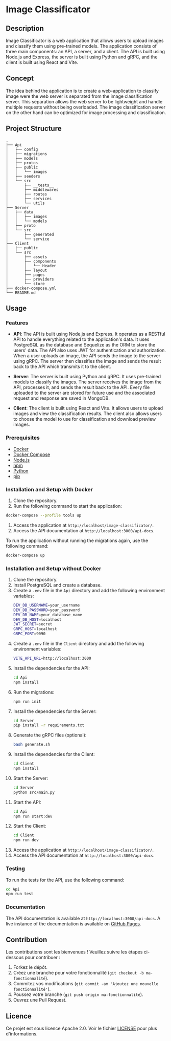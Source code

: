 # Image Classificator

## Description
Image Classificator is a web application that allows users to upload images and classify them using pre-trained models. The application consists of three main components: an API, a server, and a client. The API is built using Node.js and Express, the server is built using Python and gRPC, and the client is built using React and Vite.

## Concept
The idea behind the application is to create a web-application to classify image were the web server is separated from the image classification server. This separation allows the web server to be lightweight and handle multiple requests without being overloaded. The image classification server on the other hand can be optimized for image processing and classification.

## Project Structure
```
.
├── Api
│   ├── config
│   ├── migrations
│   ├── models
│   ├── protos
│   ├── public
│   │   └── images
│   ├── seeders
│   └── src
│       ├── __tests__
│       ├── middlewares
│       ├── routes
│       ├── services
│       └── utils
├── Server
│   ├── data
│   │   ├── images
│   │   └── models
│   ├── proto
│   └── src
│       ├── generated
│       └── service
├── Client
│   ├── public
│   └── src
│       ├── assets
│       ├── components
│       │   └── Header
│       ├── layout
│       ├── pages
│       ├── providers
│       └── store
├── docker-compose.yml
└── README.md
```

## Usage

### Features
- **API**:
    The API is built using Node.js and Express. It operates as a RESTful API to handle everything related to the application's data. It uses PostgreSQL as the database and Sequelize as the ORM to store the users' data. The API also uses JWT for authentication and authorization.
    When a user uploads an image, the API sends the image to the server using gRPC. The server then classifies the image and sends the result back to the API which transmits it to the client.

- **Server**:
    The server is built using Python and gRPC. It uses pre-trained models to classify the images. The server receives the image from the API, processes it, and sends the result back to the API. Every file uploaded to the server are stored for future use and the associated request and response are saved in MongoDB.

- **Client**:
    The client is built using React and Vite. It allows users to upload images and view the classification results. The client also allows users to choose the model to use for classification and download preview images.

### Prerequisites
- [Docker](https://docs.docker.com/get-docker/)
- [Docker Compose](https://docs.docker.com/compose/install/)
- [Node.js](https://nodejs.org/en/download/)
- [npm](https://www.npmjs.com/get-npm)
- [Python](https://www.python.org/downloads/)
- [pip](https://pip.pypa.io/en/stable/installation/)

### Installation and Setup with Docker
1. Clone the repository.
2. Run the following command to start the application:
```bash
docker-compose --profile tools up
```
1. Access the application at `http://localhost/image-classificator/`.
2. Access the API documentation at `http://localhost:3000/api-docs`. 

To run the application without running the migrations again, use the following command:
```bash
docker-compose up
```

### Installation and Setup without Docker
1. Clone the repository.
2. Install PostgreSQL and create a database.
3. Create a `.env` file in the `Api` directory and add the following environment variables:
    ```bash
    DEV_DB_USERNAME=your_username
    DEV_DB_PASSWORD=your_password
    DEV_DB_NAME=your_database_name
    DEV_DB_HOST=localhost
    JWT_SECRET=secret
    GRPC_HOST=localhost
    GRPC_PORT=9090
    ```
4. Create a `.env` file in the `Client` directory and add the following environment variables:
    ```bash
    VITE_API_URL=http://localhost:3000
    ```
5. Install the dependencies for the API:
    ```bash
    cd Api
    npm install
    ```
6. Run the migrations:
    ```bash
    npm run init
    ```
7. Install the dependencies for the Server:
    ```bash
    cd Server
    pip install -r requirements.txt
    ```
8. Generate the gRPC files (optional):
    ```bash
    bash generate.sh
    ```
9. Install the dependencies for the Client:
    ```bash
    cd Client
    npm install
    ```
10. Start the Server:
    ```bash
    cd Server
    python src/main.py
    ```
11. Start the API:
    ```bash
    cd Api
    npm run start:dev
    ```
12. Start the Client:
    ```bash
    cd Client
    npm run dev
    ```
13. Access the application at `http://localhost/image-classificator/`.
14. Access the API documentation at `http://localhost:3000/api-docs`.

### Testing
To run the tests for the API, use the following command:
```bash
cd Api
npm run test
```

### Documentation
The API documentation is available at `http://localhost:3000/api-docs`. A live instance of the documentation is available on [GitHub Pages](https://p4ul-m.github.io/image-classificator/).

## Contribution
Les contributions sont les bienvenues ! Veuillez suivre les étapes ci-dessous pour contribuer :
1. Forkez le dépôt.
2. Créez une branche pour votre fonctionnalité (`git checkout -b ma-fonctionnalité`).
3. Commitez vos modifications (`git commit -am 'Ajoutez une nouvelle fonctionnalité'`).
4. Poussez votre branche (`git push origin ma-fonctionnalité`).
5. Ouvrez une Pull Request.

## Licence
Ce projet est sous licence Apache 2.0. Voir le fichier [LICENSE](LICENSE) pour plus d'informations.
